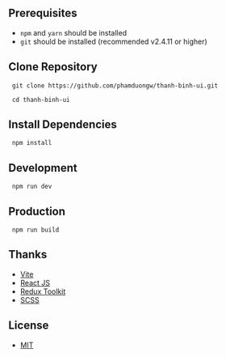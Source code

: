 ## Prerequisites

- `npm` and `yarn` should be installed
- `git` should be installed (recommended v2.4.11 or higher)

## Clone Repository

```
 git clone https://github.com/phamduongw/thanh-binh-ui.git

 cd thanh-binh-ui
```

## Install Dependencies

```
 npm install
```

## Development

```
 npm run dev
```

## Production

```
 npm run build
```

## Thanks

- [Vite](https://vitejs.dev/)
- [React JS](https://react.dev/)
- [Redux Toolkit](https://redux-toolkit.js.org/)
- [SCSS](https://sass-lang.com/)

## License

- [MIT](./LICENSE)
